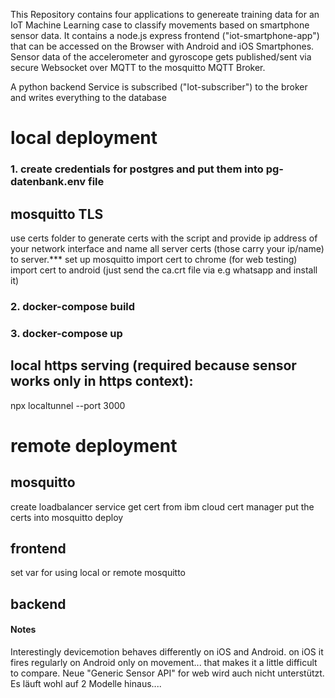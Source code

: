 This Repository contains four applications to genereate training data for an IoT Machine Learning case to classify movements based on smartphone sensor data.
It contains a node.js express frontend ("iot-smartphone-app") that can be accessed on the Browser with Android and iOS Smartphones. Sensor data of the accelerometer and gyroscope gets published/sent via secure Websocket over MQTT to the mosquitto MQTT Broker. 

A python backend Service is subscribed ("Iot-subscriber") to the broker and writes everything to the database

# local deployment


### 1. create credentials for postgres and put them into pg-datenbank.env file

## mosquitto TLS
use certs folder to generate certs with the script and provide ip address of your network interface and name all server certs (those carry your ip/name) to server.***
set up mosquitto
import cert to chrome (for web testing)
import cert to android (just send the ca.crt file via e.g whatsapp and install it)

### 2. docker-compose build
### 3. docker-compose up

## local https serving (required because sensor works only in https context):
npx localtunnel --port 3000

# remote deployment

## mosquitto
create loadbalancer service
get cert from ibm cloud cert manager
put the certs into mosquitto
deploy

## frontend
set var for using local or remote mosquitto

## backend


#### Notes
Interestingly devicemotion behaves differently on iOS and Android. on iOS it fires regularly on Android only on movement... that makes it a little difficult to compare.
Neue "Generic Sensor API" for web wird auch nicht unterstützt. Es läuft wohl auf 2 Modelle hinaus....


